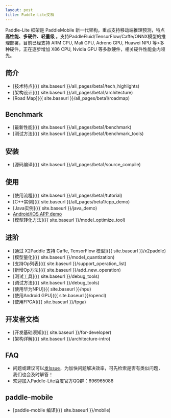 ```yaml
---
layout: post
title: Paddle-Lite文档
---
```


Paddle-Lite 框架是 PaddleMobile 新一代架构，重点支持移动端推理预测，特点**高性能、多硬件、轻量级** 。支持PaddleFluid/TensorFlow/Caffe/ONNX模型的推理部署，目前已经支持 ARM CPU, Mali GPU, Adreno GPU, Huawei NPU 等>多种硬件，正在逐步增加 X86 CPU, Nvidia GPU 等多款硬件，相关硬件性能业内领先。


## 简介

- [技术特点]({{ site.baseurl }}/all_pages/beta1/tech_highlights)
- [架构设计]({{ site.baseurl }}/all_pages/beta1/architecture)
- [Road Map]({{ site.baseurl }}/all_pages/beta1/roadmap)

## Benchmark

- [最新性能]({{ site.baseurl }}/all_pages/beta1/benchmark)
- [测试方法]({{ site.baseurl }}/all_pages/beta1/benchmark_tools)

## 安装

- [源码编译]({{ site.baseurl }}/all_pages/beta1/source_compile)

## 使用

- [使用流程]({{ site.baseurl }}/all_pages/beta1/tutorial)
- [C++实例]({{ site.baseurl }}/all_pages/beta1/cpp_demo)
- [Java实例]({{ site.baseurl }}/java_demo)
- [Android/IOS APP demo](https://github.com/PaddlePaddle/Paddle-Lite-Demo)
- [模型转化方法]({{ site.baseurl }}/model_optimize_tool)

## 进阶

- [通过 X2Paddle 支持 Caffe, TensorFlow 模型]({{ site.baseurl }}/x2paddle)
- [模型量化]({{ site.baseurl }}/model_quantization)
- [支持Op列表]({{ site.baseurl }}/support_operation_list)
- [新增Op方法]({{ site.baseurl }}/add_new_operation)
- [测试工具]({{ site.baseurl }}/debug_tools)
- [调试方法]({{ site.baseurl }}/debug_tools)
- [使用华为NPU]({{ site.baseurl }}/npu)
- [使用Android GPU]({{ site.baseurl }}/opencl)
- [使用FPGA]({{ site.baseurl }}/fpga)

## 开发者文档

- [开发基础须知]({{ site.baseurl }}/for-developer)
- [架构详解]({{ site.baseurl }}/architecture-intro)

## FAQ

- 问题或建议可以[发Issue](https://github.com/PaddlePaddle/Paddle-Lite/issues)，为加快问题解决效率，可先检索是否有类似问题，我们也会及时解答！
- 欢迎加入Paddle-Lite百度官方QQ群：696965088

## paddle-mobile

- [paddle-mobile 编译]({{ site.baseurl }}/mobile)
